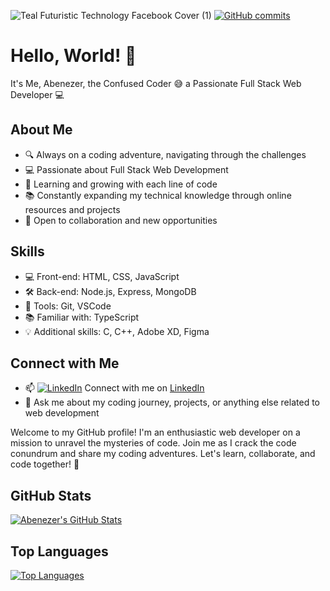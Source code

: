 ![Teal Futuristic Technology Facebook Cover (1)](https://user-images.githubusercontent.com/105986912/233362148-3875e198-e1b2-42d9-a6de-be8f5f3d2d41.jpg)
[![GitHub commits](https://img.shields.io/github/followers/Abentesfaye?style=social)](https://github.com/Abentesfaye)
# Hello, World! 👋
It's Me, Abenezer, the Confused Coder 😅
 a Passionate Full Stack Web Developer 💻
 ## About Me
- 🔍 Always on a coding adventure, navigating through the challenges
- 💻 Passionate about Full Stack Web Development
- 🌱 Learning and growing with each line of code
- 📚 Constantly expanding my technical knowledge through online resources and projects
- 🤝 Open to collaboration and new opportunities
## Skills
- 💻 Front-end: HTML, CSS, JavaScript
- 🛠️ Back-end: Node.js, Express, MongoDB
- 🧰 Tools: Git, VSCode
- 📚 Familiar with: TypeScript
- 💡 Additional skills: C, C++, Adobe XD, Figma
## Connect with Me
- 📫 [![LinkedIn](https://img.shields.io/badge/LinkedIn-Connect-blue)](https://www.linkedin.com/in/ebenezer-tesfaye-47ab98226/)
Connect with me on [LinkedIn](https://www.linkedin.com/in/ebenezer-tesfaye-47ab98226/)
- 💬 Ask me about my coding journey, projects, or anything else related to web development

Welcome to my GitHub profile! I'm an enthusiastic web developer on a mission to unravel the mysteries of code. Join me as I crack the code conundrum and share my coding adventures. Let's learn, collaborate, and code together! 💪
## GitHub Stats
[![Abenezer's GitHub Stats](https://github-readme-stats.vercel.app/api?username=Abentesfaye&count_private=true&show_icons=true&theme=dark)](https://github.com/Abentesfaye)

## Top Languages
[![Top Languages](https://github-readme-stats.vercel.app/api/top-langs/?username=Abentesfaye&layout=compact&theme=dark)](https://github.com/abentesfaye)




